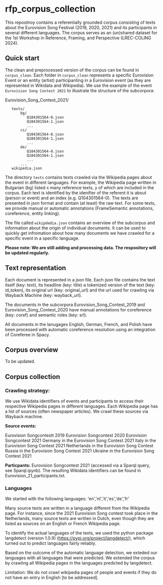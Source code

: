 # rfp_corpus_collection

This repositroy contains a referentially grounded corpus consisting of texts about the Eurovision Song Festival (2019, 2020, 2021) and its participants in several different languages. The corpus serves as an (un)shared dataset for the 1st Workshop in Reference, Framing, and Perspective (LREC-COLING 2024).

## Quick start

The clean and preprocessed version of the corpus can be found in `corpus_clean`. Each folder in `corpus_clean` represents a specific Eurovision Event or an entity (artist) participanting in a Eurovision event (as they are represented in Wikidata and Wikipedia). We use the example of the event `Eurovision Song Contest 2021` to illustrate the structure of the subcorpora:

Eurovision_Song_Contest_2021/

       texts/
           bg/
              Q104301564-0.json
              Q104301564-1.json
              ...
           cs/
              Q104301564-0.json
              Q104301564-1.json
              ...
           de/
              Q104301564-0.json
              Q104301564-1.json
              ...
           ...
       wikipedia.json

The directory `texts` contains texts crawled via the Wikipedia pages about the event in different languages. For example, the Wikipedia page written in Bulgarian (bg) listed x many reference texts, y of which are included in the corpus. Each text is identified by the idenifier of the referent it is about (person or event) and an index (e.g. Q104301564-0). The texts are presented in json format and contain (at least) the raw text. For some texts, we provide manual or automatic annotations (FrameSemantic annotations, coreference, entity linking). 

The file called `wikipdedia.json` contains an overview of the subcorpus and information about the origin of individual documents. It can be used to quickly get infromation about how many documents we have crawled for a specific event in a specific language.  

**Please note: We are still adding and processing data. The respository will be updated regularly.**

## Text representation

Each document is represented in a json file. Each json file contains the text itself (key: text), its headline (key: title) a tokenized version of the text (key: id_token), its original url (key: original_url) and the url used for crawling via Wayback Machine (key: wayback_url). 

The documents in the subcorpora Eurovision_Song_Contest_2019 and Eurovision_Song_Contest_2020 have manual annotations for coreference (key: coref) and semantic roles (key: srl). 

All documents in the lanugages English, German, French, and Polish have been processed with automatic coreference resolution using an integration of Coreferee in Spacy. 


## Corpus overview

To be updated. 

## Corpus collection

### Crawling strategy:

We use Wikidata identifiers of events and participants to access their respective Wikipedia pages in different languages. Each Wikipedia page has a list of sources (often newspaper articles). We crawl these sources via Wayback machine.

**Source events:**

Eurovision Songcontestt 2019
Eurovision Songcontest 2020
Eurovision Songcontest 2021
Germany in the Eurovision Song Contest 2021
Italy in the Eurovision Song Contest 2021
Netherlands in the Eurovision Song Contest
Russia in the Eurovision Song Contest 2021
Ukraine in the Eurovision Song Contest 2021

**Particpants:**
Eurovision Songcontest 2021 (accessed via a Sparql query, see Sparql.ipynb). The resulting Wikidata identifiers can be found in Eurovision_21_participants.txt.



### Languages

We started with the following languages: 'en','nl','it','es','de','fr'

Many source texts are written in a language different from the Wikipedia page. For instance, since the 2021 Eurovision Song contest took place in the Netherlands, many source texts are written in Dutch, even though they are listed as sources on an English or French Wikipedia page.

To identify the actual languages of the texts, we used the python package langdetect (version 1.0.9) (https://pypi.org/project/langdetect/), which turned out to predict languages fairly reliably.

Based on the outcome of the automatic language detection, we exteded our languages with all languages that were predicted. We extended the corpus by crawling all Wikipedia pages in the languages predicted by langdetect.

Limitation: We do not crawl wikipedia pages of people and events if they do not have an entry in English [to be addressed].
